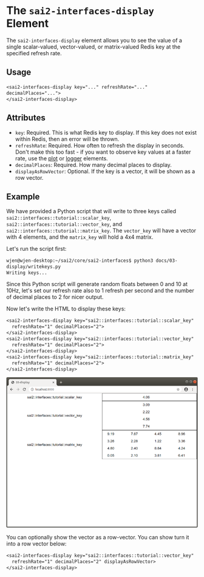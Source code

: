 The `sai2-interfaces-display` Element
=====================================
The `sai2-interfaces-display` element allows you to see the value of a single 
scalar-valued, vector-valued, or matrix-valued Redis key at the specified refresh rate.

## Usage
```
<sai2-interfaces-display key="..." refreshRate="..." decimalPlaces="...">
</sai2-interfaces-display>
```

## Attributes
* `key`: Required. This is what Redis key to display. If this key does not exist
within Redis, then an error will be thrown.
* `refreshRate`: Required. How often to refresh the display in seconds. 
Don't make this too fast - if you want to observe key values at a 
faster rate, use the [plot](../09-plot/README.md) or 
[logger](../08-logger) elements.
* `decimalPlaces`: Required. How many decimal places to display.
* `displayAsRowVector`: Optional. If the key is a vector, it will be shown as a
row vector.
## Example

We have provided a Python script that will write to three keys called 
`sai2::interfaces::tutorial::scalar_key`, `sai2::interfaces::tutorial::vector_key`,
and `sai2::interfaces::tutorial::matrix_key`. The `vector_key` will have a vector
with 4 elements, and the `matrix_key` will hold a 4x4 matrix.

Let's run the script first:
```
wjen@wjen-desktop:~/sai2/core/sai2-interfaces$ python3 docs/03-display/writekeys.py 
Writing keys...
```

Since this Python script will generate random floats between 0 and 10 at 10Hz,
let's set our refresh rate also to 1 refresh per second and the number of 
decimal places to 2 for nicer output.

Now let's write the HTML to display these keys:
```
<sai2-interfaces-display key="sai2::interfaces::tutorial::scalar_key" 
  refreshRate="1" decimalPlaces="2">
</sai2-interfaces-display>
<sai2-interfaces-display key="sai2::interfaces::tutorial::vector_key" 
  refreshRate="1" decimalPlaces="2">
</sai2-interfaces-display>
<sai2-interfaces-display key="sai2::interfaces::tutorial::matrix_key" 
  refreshRate="1" decimalPlaces="2">
</sai2-interfaces-display>
```

![initial display](./display-initial.png)


You can optionally show the vector as a row-vector. You can show turn it into a
row vector below:
```
<sai2-interfaces-display key="sai2::interfaces::tutorial::vector_key" 
  refreshRate="1" decimalPlaces="2" displayAsRowVector>
</sai2-interfaces-display>
```